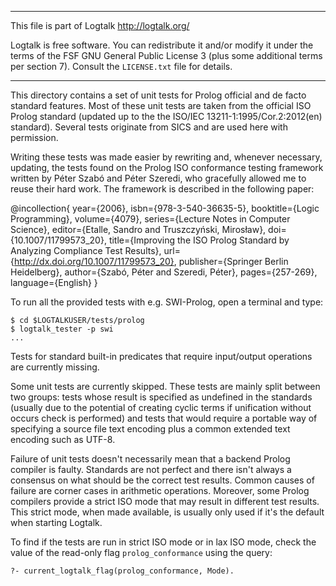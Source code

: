________________________________________________________________________

This file is part of Logtalk <http://logtalk.org/>  

Logtalk is free software. You can redistribute it and/or modify it under
the terms of the FSF GNU General Public License 3  (plus some additional
terms per section 7).        Consult the `LICENSE.txt` file for details.
________________________________________________________________________


This directory contains a set of unit tests for Prolog official and de facto
standard features. Most of these unit tests are taken from the official ISO
Prolog standard (updated up to the the ISO/IEC 13211-1:1995/Cor.2:2012(en)
standard). Several tests originate from SICS and are used here with permission.

Writing these tests was made easier by rewriting and, whenever necessary,
updating, the tests found on the Prolog ISO conformance testing framework
written by Péter Szabó and Péter Szeredi, who gracefully allowed me to reuse
their hard work. The framework is described in the following paper:

@incollection{
	year={2006},
	isbn={978-3-540-36635-5},
	booktitle={Logic Programming},
	volume={4079},
	series={Lecture Notes in Computer Science},
	editor={Etalle, Sandro and Truszczyński, Mirosław},
	doi={10.1007/11799573_20},
	title={Improving the ISO Prolog Standard by Analyzing Compliance Test Results},
	url={http://dx.doi.org/10.1007/11799573_20},
	publisher={Springer Berlin Heidelberg},
	author={Szabó, Péter and Szeredi, Péter},
	pages={257-269},
	language={English}
}

To run all the provided tests with e.g. SWI-Prolog, open a terminal and type:

	$ cd $LOGTALKUSER/tests/prolog
	$ logtalk_tester -p swi
	...

Tests for standard built-in predicates that require input/output operations
are currently missing.

Some unit tests are currently skipped. These tests are mainly split between
two groups: tests whose result is specified as undefined in the standards
(usually due to the potential of creating cyclic terms if unification without
occurs check is performed) and tests that would require a portable way of
specifying a source file text encoding plus a common extended text encoding
such as UTF-8.

Failure of unit tests doesn't necessarily mean that a backend Prolog compiler
is faulty. Standards are not perfect and there isn't always a consensus on
what should be the correct test results. Common causes of failure are corner
cases in arithmetic operations. Moreover, some Prolog compilers provide a
strict ISO mode that may result in different test results. This strict mode,
when made available, is usually only used if it's the default when starting
Logtalk.

To find if the tests are run in strict ISO mode or in lax ISO mode, check the
value of the read-only flag `prolog_conformance` using the query:

	?- current_logtalk_flag(prolog_conformance, Mode).

